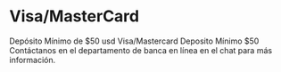# Visa/MasterCard

Depósito Mínimo de $50 usd
Visa/Mastercard
Deposito Mínimo $50
Contáctanos en el departamento de banca en línea en el chat para más información.
